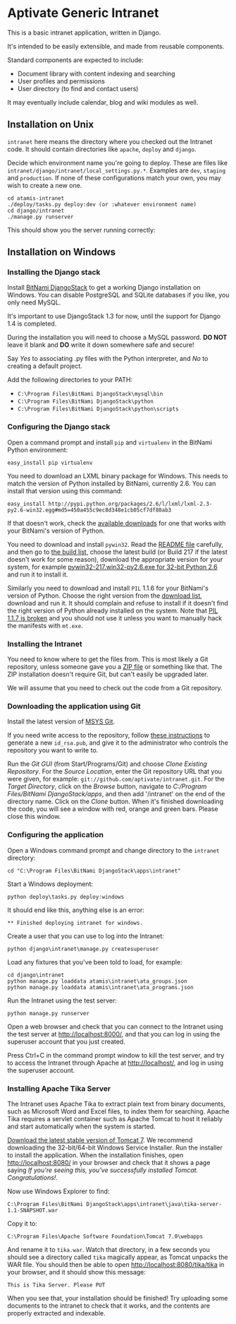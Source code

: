 # Aptivate Generic Intranet

This is a basic intranet application, written in Django.

It's intended to be easily extensible, and made from reusable
components.

Standard components are expected to include:

* Document library with content indexing and searching
* User profiles and permissions
* User directory (to find and contact users)

It may eventually include calendar, blog and wiki modules as well.

## Installation on Unix

`intranet` here means the directory where you checked out the Intranet code.
It should contain directories like `apache`, `deploy` and `django`.

Decide which environment name you're going to deploy. These are files
like `intranet/django/intranet/local_settings.py.*`. Examples are `dev`,
`staging` and `production`. If none of these configurations match your own,
you may wish to create a new one.

	cd atamis-intranet
	./deploy/tasks.py deploy:dev (or :whatever environment name)
	cd django/intranet
	./manage.py runserver

This should show you the server running correctly:

## Installation on Windows

### Installing the Django stack

Install [BitNami DjangoStack](http://bitnami.org/stack/djangostack) to get a
working Django installation on Windows. You can disable PostgreSQL and SQLite
databases if you like, you only need MySQL.

It's important to use DjangoStack 1.3 for now, until the support for Django
1.4 is completed.

During the installation you will need to choose a MySQL password. **DO NOT**
leave it blank and **DO** write it down somewhere safe and secure!

Say *Yes* to associating .py files with the Python interpreter, and *No* to
creating a default project.

Add the following directories to your PATH:

* `C:\Program Files\BitNami DjangoStack\mysql\bin`
* `C:\Program Files\BitNami DjangoStack\python`
* `C:\Program Files\BitNami DjangoStack\python\scripts`

### Configuring the Django stack

Open a command prompt and install `pip` and `virtualenv` in the BitNami
Python environment:

	easy_install pip virtualenv

You need to download an LXML binary package for Windows. This needs to
match the version of Python installed by BitNami, currently 2.6. You
can install that version using this command:

	easy_install http://pypi.python.org/packages/2.6/l/lxml/lxml-2.3-py2.6-win32.egg#md5=450a455c9ec8d348e1cb05cf7df80ab3

If that doesn't work, check the [available downloads](http://pypi.python.org/pypi/lxml/2.3#downloads)
for one that works with your BitNami's version of Python.

You need to download and install `pywin32`. Read the 
[README file](http://heanet.dl.sourceforge.net/project/pywin32/pywin32/README.txt)
carefully, and then go to 
[the build list](http://sourceforge.net/projects/pywin32/files/pywin32/),
choose the latest build (or Build 217 if the latest doesn't work for some reason), 
download the appropriate version for your system, for example
[pywin32-217.win32-py2.6.exe for 32-bit Python 2.6](http://sourceforge.net/projects/pywin32/files/pywin32/Build%20217/pywin32-217.win32-py2.6.exe/download)
and run it to install it.

Similarly you need to download and install `PIL` 1.1.6 for your BitNami's
version of Python. Choose the right version from the
[download list](http://effbot.org/downloads/#pil), download and run it. It
should complain and refuse to install if it doesn't find the right version
of Python already installed on the system. Note that
[PIL 1.1.7 is broken](http://groups.google.com/group/pyinstaller/browse_thread/thread/c4d7b57ef3a5bf8b)
and you should not use it unless you want to manually hack the manifests
with `mt.exe`.

### Installing the Intranet

You need to know where to get the files from. This is most likely a Git
repository, unless someone gave you a [ZIP file](https://github.com/aptivate/intranet/zipball/master)
or something like that. The ZIP installation doesn't require Git, but
can't easily be upgraded later.

We will assume that you need to check out the code from a Git repository.

### Downloading the application using Git

Install the latest version of [MSYS Git](http://code.google.com/p/msysgit/downloads/list).

If you need write access to the repository, follow
[these instructions](http://help.github.com/win-set-up-git/#_set_up_ssh_keys)
to generate a new `id_rsa.pub`, and give it to the administrator who controls
the repository you want to write to.

Run the *Git GUI* (from Start/Programs/Git) and choose *Clone Existing Repository*. 
For the *Source Location*, enter the Git repository URL that you were given,
for example: `git://github.com/aptivate/intranet.git`. For the *Target Directory*,
click on the *Browse* button, navigate to *C:/Program Files/BitNami DjangoStack/apps*,
and then add '/intranet' on the end of the directory name. Click on the *Clone*
button. When it's finished downloading the code, you will see a window with red,
orange and green bars. Please close this window.

### Configuring the application

Open a Windows command prompt and change directory to the `intranet` directory:

	cd "C:\Program Files\BitNami DjangoStack\apps\intranet"

Start a Windows deployment:

	python deploy\tasks.py deploy:windows

It should end like this, anything else is an error:

	** Finished deploying intranet for windows.

Create a user that you can use to log into the Intranet:

	python django\intranet\manage.py createsuperuser

Load any fixtures that you've been told to load, for example:

	cd django\intranet
	python manage.py loaddata atamis\intranet\ata_groups.json
	python manage.py loaddata atamis\intranet\ata_programs.json

Run the Intranet using the test server:

	python manage.py runserver

Open a web browser and check that you can connect to the Intranet using
the test server at [http://localhost:8000/](http://localhost:8000/), and
that you can log in using the superuser account that you just created.

Press Ctrl+C in the command prompt window to kill the test server, and
try to access the Intranet through Apache at [http://localhost/](http://localhost/),
and log in using the superuser account.

### Installing Apache Tika Server

The Intranet uses Apache Tika to extract plain text from binary documents,
such as Microsoft Word and Excel files, to index them for searching.
Apache Tika requires a servlet container such as Apache Tomcat to host it
reliably and start automatically when the system is started.

[Download the latest stable version of Tomcat 7](http://tomcat.apache.org/download-70.cgi).
We recommend downloading the 32-bit/64-bit Windows Service Installer. Run
the installer to install the application. When the installation finishes,
open [http://localhost:8080/](http://localhost:8080/) in your browser and
check that it shows a page saying *If you're seeing this, you've
successfully installed Tomcat. Congratulations!*.

Now use Windows Explorer to find:

	C:\Program Files\BitNami DjangoStack\apps\intranet\java\tika-server-1.1-SNAPSHOT.war

Copy it to:

	C:\Program Files\Apache Software Foundation\Tomcat 7.0\webapps

And rename it to `tika.war`. Watch that directory, in a few seconds you
should see a directory called `tika` magically appear, as Tomcat unpacks
the WAR file. You should then be able to open
[http://localhost:8080/tika/tika](http://localhost:8080/tika/tika) in your
browser, and it should show this message:

	This is Tika Server. Please PUT

When you see that, your installation should be finished! Try uploading some
documents to the intranet to check that it works, and the contents are
properly extracted and indexable.




